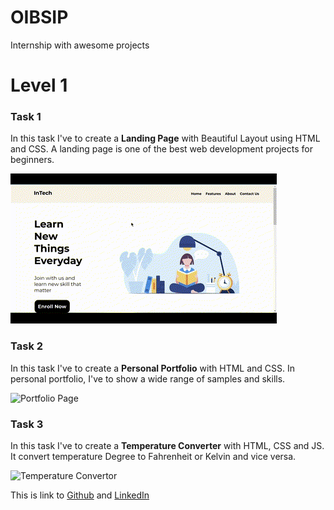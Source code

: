 # OIBSIP
Internship with awesome projects
# Level 1

### Task 1
In this task I've to create a **Landing Page** with Beautiful Layout using HTML and CSS. A landing page is one of the best web development projects for beginners.



![Landing Page](./.gifs/Task_1_Landing-Page.gif)



### Task 2
In this task I've to create a **Personal Portfolio** with HTML and CSS. In personal portfolio, I've to show a wide range of samples and skills.



![Portfolio Page](./.gifs/Task_2_Portfolio.gif)



### Task 3
In this task I've to create a **Temperature Converter** with HTML, CSS and JS. It convert temperature Degree to Fahrenheit or Kelvin and vice versa.



![Temperature Convertor](./.gifs/Task_3_Temperature-Converter.gif)



This is link to [Github](https://github.com/Itsb4) and [LinkedIn](https://www.linkedin.com/in/itsshubh/)
